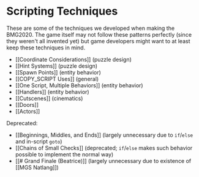 # Scripting Techniques

These are some of the techniques we developed when making the BMG2020. The game itself may not follow these patterns perfectly (since they weren't all invented yet) but game developers might want to at least keep these techniques in mind.

- [[Coordinate Considerations]] (puzzle design)
- [[Hint Systems]] (puzzle design)
- [[Spawn Points]] (entity behavior)
- [[COPY_SCRIPT Uses]] (general)
- [[One Script, Multiple Behaviors]] (entity behavior)
- [[Handlers]] (entity behavior)
- [[Cutscenes]] (cinematics)
- [[Doors]]
- [[Actors]]

Deprecated:

- [[Beginnings, Middles, and Ends]] (largely unnecessary due to `if`/`else` and in-script `goto`)
- [[Chains of Small Checks]] (deprecated; `if`/`else` makes such behavior possible to implement the normal way)
- [[# Grand Finale (Beatrice)]] (largely unnecessary due to existence of [[MGS Natlang]])
